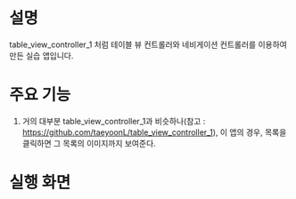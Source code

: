 # 설명
table_view_controller_1 처럼 테이블 뷰 컨트롤러와 네비게이션 컨트롤러를 이용하여 만든 실습 앱입니다.

# 주요 기능
1. 거의 대부분 table_view_controller_1과 비슷하나(참고 : https://github.com/taeyoonL/table_view_controller_1), 이 앱의 경우, 목록을 클릭하면 그 목록의 이미지까지 보여준다.

# 실행 화면

